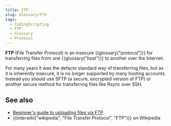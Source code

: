 ```yaml
---
title: FTP
slug: Glossary/FTP
tags:
  - CodingScripting
  - FTP
  - Glossary
  - Protocol
---
```

**FTP** (File Transfer Protocol) is an insecure {{glossary("protocol")}} for transferring files from one {{glossary("host")}} to another over the Internet.

For many years it was the defacto standard way of transferring files, but as it is inherently insecure, it is no longer supported by many hosting accounts. Instead you should use SFTP (a secure, encrypted version of FTP) or another secure method for transferring files like Rsync over SSH.

## See also

- [Beginner's guide to uploading files via FTP](/en-US/docs/Learn/Common_questions/Upload_files_to_a_web_server)
- {{interwiki("wikipedia", "File Transfer Protocol", "FTP")}} on Wikipedia
